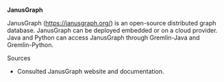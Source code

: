 **JanusGraph**

JanusGraph (<https://janusgraph.org/>) is an open-source distributed graph database. JanusGraph can be deployed embedded or on a cloud provider. Java and Python can access JanusGraph through Gremlin-Java and Gremlin-Python.

Sources

-   Consulted JanusGraph website and documentation.
